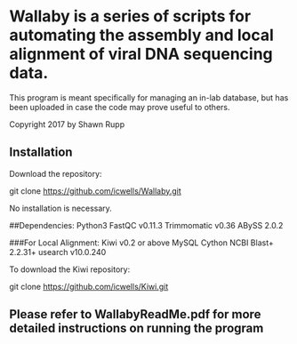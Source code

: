 # Wallaby is a series of scripts for automating the assembly and local alignment of viral DNA sequencing data.
This program is meant specifically for managing an in-lab database, but has been 
uploaded in case the code may prove useful to others.

Copyright 2017 by Shawn Rupp

## Installation
Download the repository:

git clone https://github.com/icwells/Wallaby.git

No installation is necessary.

##Dependencies:
Python3
FastQC v0.11.3
Trimmomatic v0.36
ABySS 2.0.2

###For Local Alignment:
Kiwi v0.2 or above
MySQL
Cython
NCBI Blast+ 2.2.31+
usearch v10.0.240

To download the Kiwi repository:

git clone https://github.com/icwells/Kiwi.git

## Please refer to WallabyReadMe.pdf for more detailed instructions on running the program
